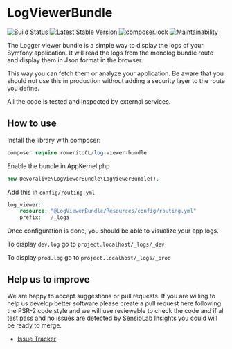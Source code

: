 # LogViewerBundle

[![Build Status](https://travis-ci.org/PagaMasTarde/pmtApiClient.svg?branch=master)](https://travis-ci.org/romeritoCL/LogViewerBundle)
[![Latest Stable Version](https://poser.pugx.org/pagamastarde/pmt-api-client/v/stable)](https://packagist.org/packages/romeritoCL/LogViewerBundle)
[![composer.lock](https://poser.pugx.org/pagamastarde/pmt-api-client/composerlock)](https://packagist.org/packages/romeritoCL/LogViewerBundle)
[![Maintainability](https://api.codeclimate.com/v1/badges/c777428d857cccb6bfca/maintainability)](https://codeclimate.com/github/romeritoCL/LogViewerBundle/maintainability)

The Logger viewer bundle is a simple way to display the logs of your Symfony application. It will
read the logs from the monolog bundle route and display them in Json format in the browser.

This way you can fetch them or analyze your application. Be aware that you should not use this
in production without adding a security layer to the route you define.

All the code is tested and inspected by external services.

## How to use

Install the library with composer:
```php
composer require romeritoCL/log-viewer-bundle
```

Enable the bundle in AppKernel.php
```php
new Devoralive\LogViewerBundle\LogViewerBundle(),
```

Add this in `config/routing.yml`
```php
log_viewer:
    resource: "@LogViewerBundle/Resources/config/routing.yml"
    prefix:   /_logs
```

Once configuration is done, you should be able to visualize your app logs.

To display `dev.log` go to `project.localhost/_logs/_dev`

To display `prod.log` go to `project.localhost/_logs/_prod`

## Help us to improve

We are happy to accept suggestions or pull requests. If you are willing to help us develop better software
please create a pull request here following the PSR-2 code style and we will use reviewable to check
the code and if al test pass and no issues are detected by SensioLab Insights you could will be ready
to merge. 

* [Issue Tracker](https://github.com/romeritoCL/LogViewerBundle/issues)
